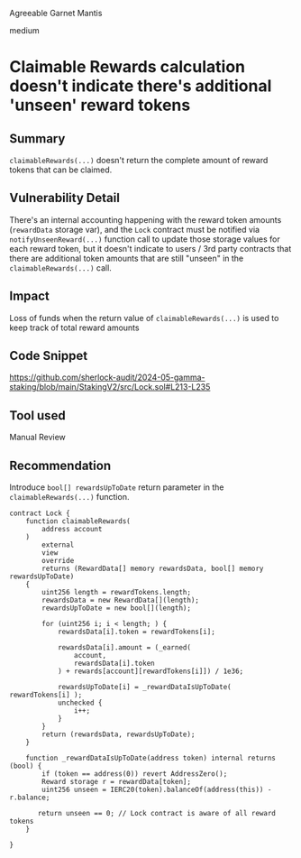 Agreeable Garnet Mantis

medium

# Claimable Rewards calculation doesn't indicate there's additional 'unseen' reward tokens

## Summary

`claimableRewards(...)` doesn't return the complete amount of reward tokens that can be claimed. 

## Vulnerability Detail

There's an internal accounting happening with the reward token amounts (`rewardData` storage var), and the `Lock` contract must be notified via `notifyUnseenReward(...)` function call to update those storage values for each reward token, but it doesn't indicate to users / 3rd party contracts that there are additional token amounts that are still "unseen" in the `claimableRewards(...)` call.

## Impact

Loss of funds when the return value of `claimableRewards(...)` is used to keep track of total reward amounts

## Code Snippet

https://github.com/sherlock-audit/2024-05-gamma-staking/blob/main/StakingV2/src/Lock.sol#L213-L235

## Tool used

Manual Review

## Recommendation

Introduce `bool[] rewardsUpToDate` return parameter in the `claimableRewards(...)` function.

```solidity
contract Lock {
    function claimableRewards(
        address account
    )
        external
        view
        override
        returns (RewardData[] memory rewardsData, bool[] memory rewardsUpToDate)
    {
        uint256 length = rewardTokens.length;
        rewardsData = new RewardData[](length);
        rewardsUpToDate = new bool[](length);

        for (uint256 i; i < length; ) {
            rewardsData[i].token = rewardTokens[i];

            rewardsData[i].amount = (_earned(
                account,
                rewardsData[i].token
            ) + rewards[account][rewardTokens[i]]) / 1e36;

            rewardsUpToDate[i] = _rewardDataIsUpToDate( rewardTokens[i] );
            unchecked {
                i++;
            }
        }
        return (rewardsData, rewardsUpToDate);
    }

    function _rewardDataIsUpToDate(address token) internal returns (bool) {
        if (token == address(0)) revert AddressZero();
        Reward storage r = rewardData[token];
        uint256 unseen = IERC20(token).balanceOf(address(this)) - r.balance;

       return unseen == 0; // Lock contract is aware of all reward tokens
    }

}
```